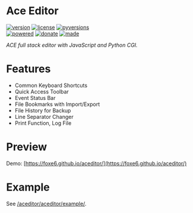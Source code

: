 # Ace Editor

<badges>[![version](https://img.shields.io/pypi/v/aceditor.svg)](https://pypi.org/project/aceditor/)
[![license](https://img.shields.io/pypi/l/aceditor.svg)](https://pypi.org/project/aceditor/)
[![pyversions](https://img.shields.io/pypi/pyversions/aceditor.svg)](https://pypi.org/project/aceditor/)  
[![powered](https://img.shields.io/badge/Say-Thanks-ddddff.svg)](https://saythanks.io/to/foxe6)
[![donate](https://img.shields.io/badge/Donate-Paypal-0070ba.svg)](https://paypal.me/foxe6)
[![made](https://img.shields.io/badge/Made%20with-PyCharm-red.svg)](https://www.jetbrains.com/pycharm/)
</badges>

<i>ACE full stack editor with JavaScript and Python CGI.</i>

# Features

- Common Keyboard Shortcuts
- Quick Access Toolbar
- Event Status Bar
- File Bookmarks with Import/Export
- File History for Backup
- Line Separator Changer
- Print Function, Log File

# Preview

Demo: [https://foxe6.github.io/aceditor/](https://foxe6.github.io/aceditor/)

# Example

See [/aceditor/aceditor/example/](http://code.foxe6.kozow.com/aceditor/aceditor/example/).